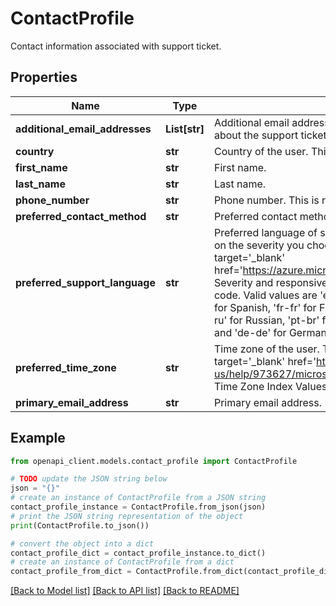 # ContactProfile

Contact information associated with support ticket.

## Properties

Name | Type | Description | Notes
------------ | ------------- | ------------- | -------------
**additional_email_addresses** | **List[str]** | Additional email addresses listed will be copied on any correspondence about the support ticket. | [optional] 
**country** | **str** | Country of the user. This is the ISO 3166-1 alpha-3 code. | 
**first_name** | **str** | First name. | 
**last_name** | **str** | Last name. | 
**phone_number** | **str** | Phone number. This is required if preferred contact method is phone. | [optional] 
**preferred_contact_method** | **str** | Preferred contact method. | 
**preferred_support_language** | **str** | Preferred language of support from Azure. Support languages vary based on the severity you choose for your support ticket. Learn more at &lt;a  target&#x3D;&#39;_blank&#39; href&#x3D;&#39;https://azure.microsoft.com/support/plans/response/&#39;&gt;Azure Severity and responsiveness&lt;/a&gt;. Use the standard language-country code. Valid values are &#39;en-us&#39; for English, &#39;zh-hans&#39; for Chinese, &#39;es-es&#39; for Spanish, &#39;fr-fr&#39; for French, &#39;ja-jp&#39; for Japanese, &#39;ko-kr&#39; for Korean, &#39;ru-ru&#39; for Russian, &#39;pt-br&#39; for Portuguese, &#39;it-it&#39; for Italian, &#39;zh-tw&#39; for Chinese and &#39;de-de&#39; for German. | 
**preferred_time_zone** | **str** | Time zone of the user. This is the name of the time zone from &lt;a  target&#x3D;&#39;_blank&#39; href&#x3D;&#39;https://support.microsoft.com/en-us/help/973627/microsoft-time-zone-index-values&#39;&gt;Microsoft Time Zone Index Values&lt;/a&gt;. | 
**primary_email_address** | **str** | Primary email address. | 

## Example

```python
from openapi_client.models.contact_profile import ContactProfile

# TODO update the JSON string below
json = "{}"
# create an instance of ContactProfile from a JSON string
contact_profile_instance = ContactProfile.from_json(json)
# print the JSON string representation of the object
print(ContactProfile.to_json())

# convert the object into a dict
contact_profile_dict = contact_profile_instance.to_dict()
# create an instance of ContactProfile from a dict
contact_profile_from_dict = ContactProfile.from_dict(contact_profile_dict)
```
[[Back to Model list]](../README.md#documentation-for-models) [[Back to API list]](../README.md#documentation-for-api-endpoints) [[Back to README]](../README.md)


